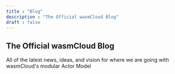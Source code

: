 ```yaml
---
title : "Blog"
description : "The Official wasmCloud Blog"
draft : false
---
```


## The Official **wasmCloud** Blog

All of the latest news, ideas, and vision for where we are going with wasmCloud's modular Actor Model